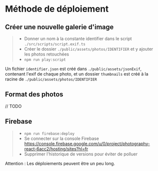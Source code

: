 # Méthode de déploiement

## Créer une nouvelle galerie d'image

> - Donner un nom à la constante identifier dans le script `./src/scripts/script.exif.ts`
> - Créer le dossier `./public/assets/photos/IDENTIFIER` et y ajouter les photos retouchées
> - `npm run play:script`

Un fichier `identifier.json` est créé dans `./public/assets/jsonExif`, contenant l'exif de chaque photo, et un dossier `thumbnails` est créé à la racine de `./public/assets/photos/IDENTIFIER`

## Format des photos
// TODO

## Firebase
> - `npm run firebase:deploy`
> - Se connecter sur la console Firebase https://console.firebase.google.com/u/0/project/photography-react-6acc2/hosting/sites?hl=fr  
> - Supprimer l'historique de versions pour éviter de polluer

Attention : Les déploiements peuvent être un peu long.

